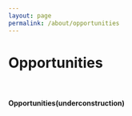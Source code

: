 ```yaml
---
layout: page
permalink: /about/opportunities
---
```

<div class="hero--about">
   <div class="hero__wrap">
      <h1 class="hero__title">Opportunities</h1>
   </div>
</div>
<br>
<article class="new">

<h4>Opportunities(underconstruction)</h4>
</article>


